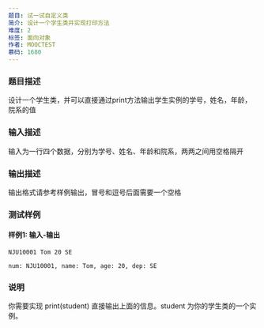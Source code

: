 ```yaml
---
题目: 试一试自定义类
简介: 设计一个学生类并实现打印方法
难度: 2
标签: 面向对象
作者: MOOCTEST
慕码: 1680
---
```


### 题目描述

设计一个学生类，并可以直接通过print方法输出学生实例的学号，姓名，年龄，院系的值

### 输入描述

输入为一行四个数据，分别为学号、姓名、年龄和院系，两两之间用空格隔开

### 输出描述

输出格式请参考样例输出，冒号和逗号后面需要一个空格

### 测试样例

#### 样例1: 输入-输出

```
NJU10001 Tom 20 SE
```

```
num: NJU10001, name: Tom, age: 20, dep: SE
```

### 说明

你需要实现 print(student) 直接输出上面的信息。student 为你的学生类的一个实例。